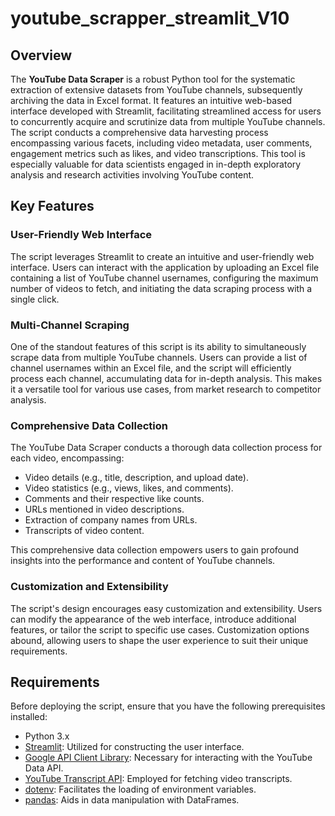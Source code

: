 # youtube_scrapper_streamlit_V10


## Overview


The **YouTube Data Scraper** is a robust Python tool for the systematic extraction of extensive datasets from YouTube channels, subsequently archiving the data in Excel format. It features an intuitive web-based interface developed with Streamlit, facilitating streamlined access for users to concurrently acquire and scrutinize data from multiple YouTube channels. The script conducts a comprehensive data harvesting process encompassing various facets, including video metadata, user comments, engagement metrics such as likes, and video transcriptions. This tool is especially valuable for data scientists engaged in in-depth exploratory analysis and research activities involving YouTube content.

## Key Features

### User-Friendly Web Interface

The script leverages Streamlit to create an intuitive and user-friendly web interface. Users can interact with the application by uploading an Excel file containing a list of YouTube channel usernames, configuring the maximum number of videos to fetch, and initiating the data scraping process with a single click.

### Multi-Channel Scraping

One of the standout features of this script is its ability to simultaneously scrape data from multiple YouTube channels. Users can provide a list of channel usernames within an Excel file, and the script will efficiently process each channel, accumulating data for in-depth analysis. This makes it a versatile tool for various use cases, from market research to competitor analysis.

### Comprehensive Data Collection

The YouTube Data Scraper conducts a thorough data collection process for each video, encompassing:

- Video details (e.g., title, description, and upload date).
- Video statistics (e.g., views, likes, and comments).
- Comments and their respective like counts.
- URLs mentioned in video descriptions.
- Extraction of company names from URLs.
- Transcripts of video content.

This comprehensive data collection empowers users to gain profound insights into the performance and content of YouTube channels.

### Customization and Extensibility

The script's design encourages easy customization and extensibility. Users can modify the appearance of the web interface, introduce additional features, or tailor the script to specific use cases. Customization options abound, allowing users to shape the user experience to suit their unique requirements.

## Requirements

Before deploying the script, ensure that you have the following prerequisites installed:

- Python 3.x
- [Streamlit](https://streamlit.io/): Utilized for constructing the user interface.
- [Google API Client Library](https://github.com/googleapis/google-api-python-client): Necessary for interacting with the YouTube Data API.
- [YouTube Transcript API](https://pypi.org/project/youtube-transcript-api/): Employed for fetching video transcripts.
- [dotenv](https://pypi.org/project/python-dotenv/): Facilitates the loading of environment variables.
- [pandas](https://pypi.org/project/pandas/): Aids in data manipulation with DataFrames.


